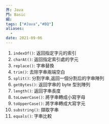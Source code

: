 ```yaml
---
界: Java
門: Basic
綱: 
tags: ["#Java","#BQ"]
aliases:
  - 
date: 2021-09-06
---
```


1. `indexOf()`: 返回指定字元的索引
2. `charAt()`: 返回指定索引處的字元
3. `replace()`: 字串替換
4. `trim()`: 去除字串兩端空白
5. `split()`: 分割字串,返回一個分割后的字串陣列
6. `getBytes()`: 返回字串的 byte 型別陣列
7. `length()`: 返回字串長度
8. `toLowerCase()`: 將字串轉成小寫字母
9. `toUpperCase()`: 將字串轉成大寫字元
10. `substring()`: 擷取字串
11. `equals()`: 字串比較
